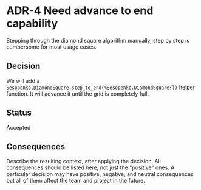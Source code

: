 # ADR-4 Need advance to end capability

Stepping through the diamond square algorithm manually, step by step is cumbersome for most usage cases.

## Decision

We will add a `Sesopenko.DiamondSquare.step_to_end(%Sesopenko.DiamondSquare{})` helper function.  It will advance it until the grid is completely full.

## Status

Accepted

## Consequences

Describe the resulting context, after applying the decision. All consequences should be listed here, not just the "positive" ones. A particular decision may have positive, negative, and neutral consequences but all of them affect the team and project in the future.